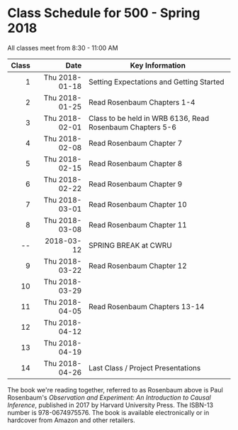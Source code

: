 # Class Schedule for 500 - Spring 2018

All classes meet from 8:30 - 11:00 AM

Class | Date | Key Information
-----: | ---------: | --------------------------------------------------------------------------------
1 | Thu 2018-01-18 | Setting Expectations and Getting Started
2 | Thu 2018-01-25 | Read Rosenbaum Chapters 1-4
3 | Thu 2018-02-01 | Class to be held in WRB 6136, Read Rosenbaum Chapters 5-6
4 | Thu 2018-02-08 | Read Rosenbaum Chapter 7
5 | Thu 2018-02-15 | Read Rosenbaum Chapter 8
6 | Thu 2018-02-22 | Read Rosenbaum Chapter 9
7 | Thu 2018-03-01 | Read Rosenbaum Chapter 10
8 | Thu 2018-03-08 | Read Rosenbaum Chapter 11
-- | 2018-03-12 | SPRING BREAK at CWRU
9 | Thu 2018-03-22 | Read Rosenbaum Chapter 12
10 | Thu 2018-03-29 |
11 | Thu 2018-04-05 | Read Rosenbaum Chapters 13-14
12 | Thu 2018-04-12 |
13 | Thu 2018-04-19 |
14 | Thu 2018-04-26 | Last Class / Project Presentations

The book we're reading together, referred to as Rosenbaum above is Paul Rosenbaum's *Observation and Experiment: An Introduction to Causal Inference*, published in 2017 by Harvard University Press. The ISBN-13 number is 978-0674975576. The book is available electronically or in hardcover from Amazon and other retailers.
